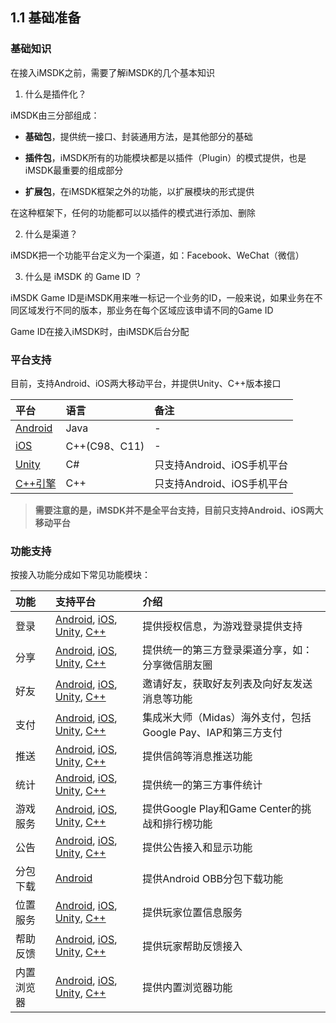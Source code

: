 ## 1.1 基础准备

### 基础知识

在接入iMSDK之前，需要了解iMSDK的几个基本知识

1. 什么是插件化？
  
  iMSDK由三分部组成：
  
  * **基础包**，提供统一接口、封装通用方法，是其他部分的基础
  
  * **插件包**，iMSDK所有的功能模块都是以插件（Plugin）的模式提供，也是iMSDK最重要的组成部分
  
  * **扩展包**，在iMSDK框架之外的功能，以扩展模块的形式提供

  在这种框架下，任何的功能都可以以插件的模式进行添加、删除
  
2. 什么是渠道？

  iMSDK把一个功能平台定义为一个渠道，如：Facebook、WeChat（微信）

3. 什么是 iMSDK 的 Game ID ？

  iMSDK Game ID是iMSDK用来唯一标记一个业务的ID，一般来说，如果业务在不同区域发行不同的版本，那业务在每个区域应该申请不同的Game ID
 
  Game ID在接入iMSDK时，由iMSDK后台分配

### 平台支持

目前，支持Android、iOS两大移动平台，并提供Unity、C++版本接口

| 平台 | 语言 | 备注 |
| :-- | :-- | :-- |
| [Android](../Android/README.md) | Java | - |
| [iOS](iOS/README.md) | C++(C98、C11) | - |
| [Unity](Unity/README.md) | C# | 只支持Android、iOS手机平台 |
| [C++引擎](Cpp/README.md) | C++ | 只支持Android、iOS手机平台 |

>**需要注意的是，iMSDK并不是全平台支持，目前只支持Android、iOS两大移动平台**

### 功能支持

按接入功能分成如下常见功能模块：

| 功能 | 支持平台 | 介绍 |
| :-- | :-- | :-- |
| 登录 | [Android](../Android/README.md), [iOS](../iOS/README.md), [Unity](./Unity/README.md), [C++](../Cpp/README.md) | 提供授权信息，为游戏登录提供支持 |
| 分享 | [Android](../Android/README.md), [iOS](../iOS/README.md), [Unity](./Unity/README.md), [C++](../Cpp/README.md) | 提供统一的第三方登录渠道分享，如：分享微信朋友圈 |
| 好友 | [Android](../Android/README.md), [iOS](../iOS/README.md), [Unity](./Unity/README.md), [C++](../Cpp/README.md) | 邀请好友，获取好友列表及向好友发送消息等功能 |
| 支付 | [Android](../Android/README.md), [iOS](../iOS/README.md), [Unity](./Unity/README.md), [C++](../Cpp/README.md) | 集成米大师（Midas）海外支付，包括Google Pay、IAP和第三方支付 |
| 推送 | [Android](../Android/README.md), [iOS](../iOS/README.md), [Unity](./Unity/README.md), [C++](../Cpp/README.md) | 提供信鸽等消息推送功能 |
| 统计 | [Android](../Android/README.md), [iOS](../iOS/README.md), [Unity](./Unity/README.md), [C++](../Cpp/README.md) | 提供统一的第三方事件统计 |
| 游戏服务 | [Android](../Android/README.md), [iOS](../iOS/README.md), [Unity](./Unity/README.md), [C++](../Cpp/README.md) | 提供Google Play和Game Center的挑战和排行榜功能 |
| 公告 | [Android](../Android/README.md), [iOS](../iOS/README.md), [Unity](./Unity/README.md), [C++](../Cpp/README.md) | 提供公告接入和显示功能 |
| 分包下载 | [Android](../Android/README.md) | 提供Android OBB分包下载功能 |
| 位置服务 | [Android](../Android/README.md), [iOS](../iOS/README.md), [Unity](./Unity/README.md), [C++](../Cpp/README.md) | 提供玩家位置信息服务 |
| 帮助反馈 | [Android](../Android/README.md), [iOS](../iOS/README.md), [Unity](./Unity/README.md), [C++](../Cpp/README.md) | 提供玩家帮助反馈接入 |
| 内置浏览器 | [Android](../Android/README.md), [iOS](../iOS/README.md), [Unity](./Unity/README.md), [C++](../Cpp/README.md) | 提供内置浏览器功能 |
